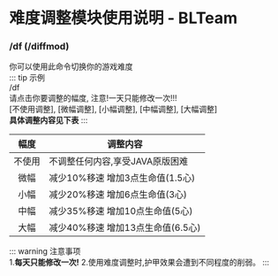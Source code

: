 # 难度调整模块使用说明 - BLTeam  
### /df (/diffmod)  
你可以使用此命令切换你的游戏难度  
::: tip 示例  
/df  
请点击你要调整的幅度, 注意!一天只能修改一次!!!  
[不使用调整], [微幅调整], [小幅调整], [中幅调整], [大幅调整]  
**具体调整内容见下表**
:::   

|幅度|调整内容|  
|:--:|-------|  
|不使用|不调整任何内容,享受JAVA原版困难|  
|微幅|减少10%移速 增加3点生命值(1.5心)|  
|小幅|减少20%移速 增加6点生命值(3心)|  
|中幅|减少35%移速 增加10点生命值(5心)|  
|大幅|减少40%移速 增加13点生命值(6.5心)|  

::: warning 注意事项  
1.**每天只能修改一次!**
2.使用难度调整时,护甲效果会遭到不同程度的削弱。
:::  
